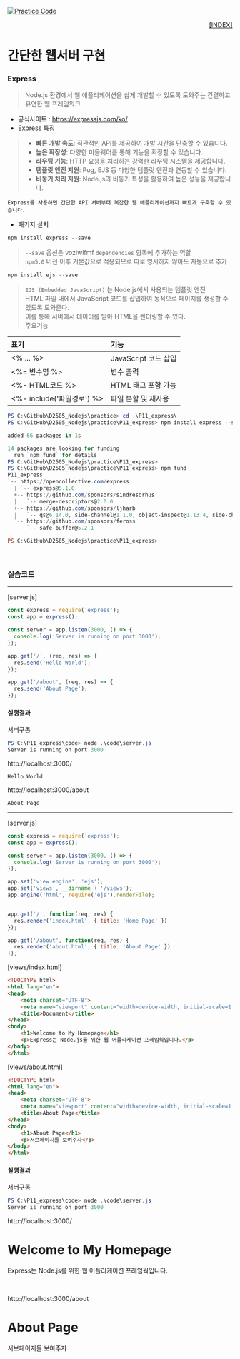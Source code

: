 [![Practice Code](https://skillicons.dev/icons?heiht="10"&i=nodejs,vscode,npm&theme=dark)](../README.md)

<p style="text-align: right"> 
    <a href="../README.md">[INDEX]</a>
</p>

# 간단한 웹서버 구현

### Express
> Node.js 환경에서 웹 애플리케이션을 쉽게 개발할 수 있도록 도와주는 간결하고 유연한 웹 프레임워크 <br/>
- 공식사이트 : https://expressjs.com/ko/ 
- Express 특징
> - **빠른 개발 속도**: 직관적인 API를 제공하여 개발 시간을 단축할 수 있습니다.
> - **높은 확장성**: 다양한 미들웨어를 통해 기능을 확장할 수 있습니다.
> - **라우팅 기능**: HTTP 요청을 처리하는 강력한 라우팅 시스템을 제공합니다.
> - **템플릿 엔진 지원**: Pug, EJS 등 다양한 템플릿 엔진과 연동할 수 있습니다.
> - **비동기 처리 지원**: Node.js의 비동기 특성을 활용하여 높은 성능을 제공합니다.

`Express를 사용하면 간단한 API 서버부터 복잡한 웹 애플리케이션까지 빠르게 구축할 수 있습니다.`

- 패키지 설치

```powershell
npm install express --save
```
> `--save` 옵션은 vozlwlfmf `dependencies` 항목에 추가하는 역할 <br/>
> `npm5.0` 버전 이후 기본값으로 적용되므로 따로 명시하지 않아도 자동으로 추가

```powershell
npm install ejs --save
```

> `EJS (Embedded JavaScript)` 는 Node.js에서 사용되는 템플릿 엔진 <br/>
> HTML 파일 내에서 JavaScript 코드를 삽입하여 동적으로 페이지를 생성할 수 있도록 도와준다. <br/>
> 이를 통해 서버에서 데이터를 받아 HTML을 렌더링할 수 있다. <br/>
> 주요기능 

| 표기  | 기능 |
|:-----|:-----|
| <% ... %>       | JavaScript 코드 삽입 |
| <%= 변수명 %>    | 변수 출력 |
| <%- HTML코드 %>  | HTML 태그 포함 가능 |
| <%- include('파일경로') %> | 파일 분할 및 재사용 |

```powershell
PS C:\GitHub\D2505_Nodejs\practice> cd .\P11_express\
PS C:\GitHub\D2505_Nodejs\practice\P11_express> npm install express --save

added 66 packages in 1s

14 packages are looking for funding
  run `npm fund` for details
PS C:\GitHub\D2505_Nodejs\practice\P11_express>
PS C:\GitHub\D2505_Nodejs\practice\P11_express> npm fund
P11_express
`-- https://opencollective.com/express
  | `-- express@5.1.0
  +-- https://github.com/sponsors/sindresorhus
  |   `-- merge-descriptors@2.0.0
  +-- https://github.com/sponsors/ljharb
  |   `-- qs@6.14.0, side-channel@1.1.0, object-inspect@1.13.4, side-channel-list@1.0.0, side-channel-map@1.0.1, call-bound@1.0.4, function-bind@1.1.2, get-intrinsic@1.3.0, gopd@1.2.0, has-symbols@1.1.0, side-channel-weakmap@1.0.2
  `-- https://github.com/sponsors/feross
      `-- safe-buffer@5.2.1

PS C:\GitHub\D2505_Nodejs\practice\P11_express>
```
<br/>

### 실습코드
---
[server.js]
```javascript
const express = require('express');
const app = express();

const server = app.listen(3000, () => {
  console.log('Server is running on port 3000');
});

app.get('/', (req, res) => {
  res.send('Hello World');
});

app.get('/about', (req, res) => {
  res.send('About Page');
});
```

#### 실행결과

서버구동
```powershell
PS C:\P11_express\code> node .\code\server.js
Server is running on port 3000

```

http://localhost:3000/
```
Hello World
```
http://localhost:3000/about
```
About Page
```

---
[server.js]
```javascript
const express = require('express');
const app = express();

const server = app.listen(3000, () => {
  console.log('Server is running on port 3000');
});

app.set('view engine', 'ejs');
app.set('views', __dirname + '/views');
app.engine('html', require('ejs').renderFile);


app.get('/', function(req, res) {
  res.render('index.html', { title: 'Home Page' })
});

app.get('/about', function(req, res) {
  res.render('about.html', { title: 'About Page' })
});
```


[views/index.html]
```html
<!DOCTYPE html>
<html lang="en">
<head>
    <meta charset="UTF-8">
    <meta name="viewport" content="width=device-width, initial-scale=1.0">
    <title>Document</title>
</head>
<body>
    <h1>Welcome to My Homepage</h1>
    <p>Express는 Node.js를 위한 웹 어플리케이션 프레임웍입니다.</p>  
</body>
</html>
```


[views/about.html]
```html
<!DOCTYPE html>
<html lang="en">
<head>
    <meta charset="UTF-8">
    <meta name="viewport" content="width=device-width, initial-scale=1.0">
    <title>About Page</title>
</head>
<body>
    <h1>About Page</h1>
    <p>서브페이지들 보여주자</p>
</body>
</html>
```

#### 실행결과

서버구동
```powershell
PS C:\P11_express\code> node .\code\server.js
Server is running on port 3000

```

http://localhost:3000/
<h1>Welcome to My Homepage</h1>
<p>Express는 Node.js를 위한 웹 어플리케이션 프레임웍입니다.</p>  
<br/>

http://localhost:3000/about
<h1>About Page</h1>
<p>서브페이지들 보여주자</p>


